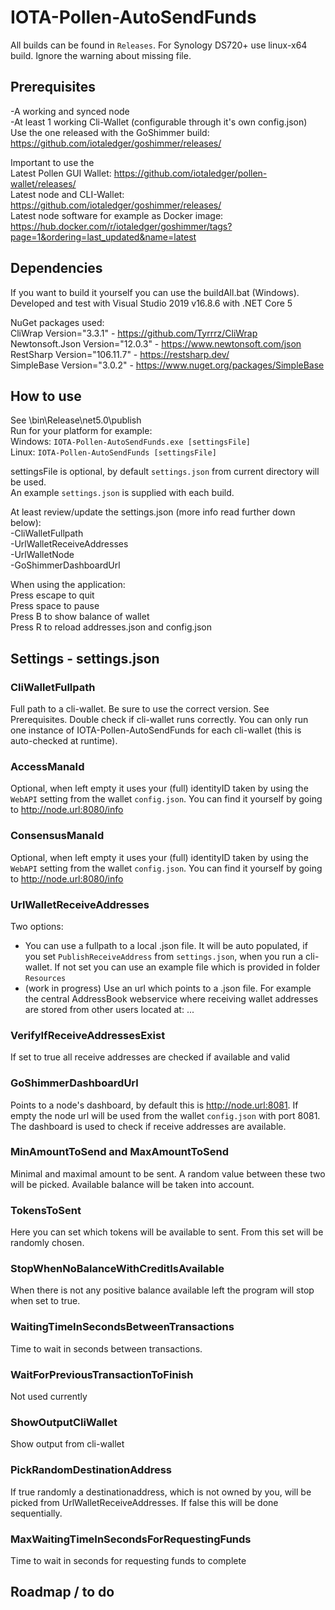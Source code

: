 # IOTA-Pollen-AutoSendFunds

All builds can be found in `Releases`. 
For Synology DS720+ use linux-x64 build. Ignore the warning about missing file.

## Prerequisites

-A working and synced node  
-At least 1 working Cli-Wallet (configurable through it's own config.json)  
 Use the one released with the GoShimmer build:  
	https://github.com/iotaledger/goshimmer/releases/

Important to use the  
	Latest Pollen GUI Wallet: https://github.com/iotaledger/pollen-wallet/releases/  
	Latest node and CLI-Wallet: https://github.com/iotaledger/goshimmer/releases/  
	Latest node software for example as Docker image: https://hub.docker.com/r/iotaledger/goshimmer/tags?page=1&ordering=last_updated&name=latest

## Dependencies
    
If you want to build it yourself you can use the buildAll.bat (Windows).  
Developed and test with Visual Studio 2019 v16.8.6 with .NET Core 5  

NuGet packages used:  
    CliWrap Version="3.3.1" - https://github.com/Tyrrrz/CliWrap  
    Newtonsoft.Json Version="12.0.3" - https://www.newtonsoft.com/json  
    RestSharp Version="106.11.7" - https://restsharp.dev/  
    SimpleBase Version="3.0.2" - https://www.nuget.org/packages/SimpleBase  

## How to use

See \bin\Release\net5.0\publish  
Run for your platform for example:  
Windows: `IOTA-Pollen-AutoSendFunds.exe [settingsFile]`  
Linux: `IOTA-Pollen-AutoSendFunds [settingsFile]`  

settingsFile is optional, by default `settings.json` from current directory will be used.  
An example `settings.json` is supplied with each build.

At least review/update the settings.json (more info read further down below):  
-CliWalletFullpath  
-UrlWalletReceiveAddresses  
-UrlWalletNode  
-GoShimmerDashboardUrl  

When using the application:  
 Press escape to quit  
 Press space to pause  
 Press B to show balance of wallet  
 Press R to reload addresses.json and config.json  
 
## Settings - settings.json

### CliWalletFullpath

Full path to a cli-wallet. Be sure to use the correct version. See Prerequisites.
Double check if cli-wallet runs correctly.
You can only run one instance of IOTA-Pollen-AutoSendFunds for each cli-wallet (this is auto-checked at runtime).

### AccessManaId

Optional, when left empty it uses your (full) identityID taken by using the `WebAPI` setting from the wallet `config.json`. You can find it yourself by going to http://node.url:8080/info

### ConsensusManaId

Optional, when left empty it uses your (full) identityID taken by using the `WebAPI` setting from the wallet `config.json`. You can find it yourself by going to http://node.url:8080/info

### UrlWalletReceiveAddresses

Two options:
* You can use a fullpath to a local .json file. It will be auto populated, if you set `PublishReceiveAddress` from `settings.json`, when you run a cli-wallet. If not set you can use an example file which is provided in folder `Resources`
* (work in progress) Use an url which points to a .json file. For example the central AddressBook webservice where receiving wallet addresses are stored from other users located at: ...

### VerifyIfReceiveAddressesExist

If set to true all receive addresses are checked if available and valid

### GoShimmerDashboardUrl

Points to a node's dashboard, by default this is http://node.url:8081. If empty the node url will be used from the wallet `config.json` with port 8081.
The dashboard is used to check if receive addresses are available.

### MinAmountToSend and MaxAmountToSend

Minimal and maximal amount to be sent. A random value between these two will be picked. Available balance will be taken into account.

### TokensToSent

Here you can set which tokens will be available to sent. From this set will be randomly chosen.

### StopWhenNoBalanceWithCreditIsAvailable

When there is not any positive balance available left the program will stop when set to true.

### WaitingTimeInSecondsBetweenTransactions

Time to wait in seconds between transactions.

### WaitForPreviousTransactionToFinish

Not used currently

### ShowOutputCliWallet

Show output from cli-wallet

### PickRandomDestinationAddress

If true randomly a destinationaddress, which is not owned by you, will be picked from UrlWalletReceiveAddresses.
If false this will be done sequentially.

### MaxWaitingTimeInSecondsForRequestingFunds

Time to wait in seconds for requesting funds to complete

## Roadmap / to do
